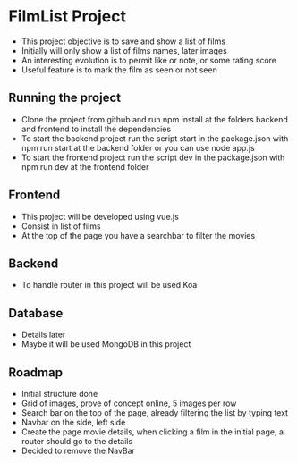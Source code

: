 # FilmList Project
- This project objective is to save and show a list of films
- Initially will only show a list of films names, later images
- An interesting evolution is to permit like or note, or some rating score
- Useful feature is to mark the film as seen or not seen


## Running the project
- Clone the project from github and run npm install at the folders backend and frontend to install the dependencies
- To start the backend project run the script start in the package.json with npm run start at the backend folder or you can use node app.js
- To start the frontend project run  the script dev in the package.json with npm run dev at the frontend folder

## Frontend
- This project will be developed using vue.js
- Consist in list of films
- At the top of the page you have a searchbar to filter the movies

## Backend
- To handle router in this project will be used Koa

## Database
- Details later
- Maybe it will be used MongoDB in this project

## Roadmap
- Initial structure done
- Grid of images, prove of concept online, 5 images per row
- Search bar on the top of the page, already filtering the list by typing text
- Navbar on the side, left side
- Create the page movie details, when clicking a film in the initial page, a router should go to the details
- Decided to remove the NavBar